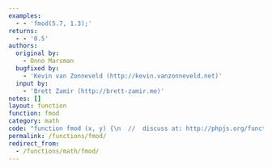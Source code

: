 ```yaml
---
examples:
  - - 'fmod(5.7, 1.3);'
returns:
  - - '0.5'
authors:
  original by:
    - Onno Marsman
  bugfixed by:
    - 'Kevin van Zonneveld (http://kevin.vanzonneveld.net)'
  input by:
    - 'Brett Zamir (http://brett-zamir.me)'
notes: []
layout: function
function: fmod
category: math
code: "function fmod (x, y) {\n  //  discuss at: http://phpjs.org/functions/fmod/\n  // original by: Onno Marsman\n  //    input by: Brett Zamir (http://brett-zamir.me)\n  // bugfixed by: Kevin van Zonneveld (http://kevin.vanzonneveld.net)\n  //   example 1: fmod(5.7, 1.3);\n  //   returns 1: 0.5\n\n  var tmp, tmp2, p = 0,\n    pY = 0,\n    l = 0.0,\n    l2 = 0.0\n\n  tmp = x.toExponential()\n    .match(/^.\\.?(.*)e(.+)$/)\n  p = parseInt(tmp[2], 10) - (tmp[1] + '')\n    .length\n  tmp = y.toExponential()\n    .match(/^.\\.?(.*)e(.+)$/)\n  pY = parseInt(tmp[2], 10) - (tmp[1] + '')\n    .length\n\n  if (pY > p) {\n    p = pY\n  }\n\n  tmp2 = (x % y)\n\n  if (p < -100 || p > 20) {\n    // toFixed will give an out of bound error so we fix it like this:\n    l = Math.round(Math.log(tmp2) / Math.log(10))\n    l2 = Math.pow(10, l)\n\n    return (tmp2 / l2)\n      .toFixed(l - p) * l2\n  } else {\n    return parseFloat(tmp2.toFixed(-p))\n  }\n}\n"
permalink: /functions/fmod/
redirect_from:
  - /functions/math/fmod/
---
```


<!-- WARNING! This file is auto generated by `npm run web:inject`, do not edit by hand -->
